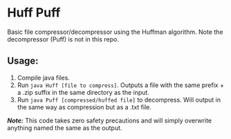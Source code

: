 # Huff Puff
Basic file compressor/decompressor using the Huffman algorithm. Note the decompressor (Puff) is not in this repo.

## Usage:

1. Compile java files.
2. Run `java Huff [file to compress]`. Outputs a file with the same prefix + a .zip suffix in the same directory as the input.
3. Run `java Puff [compressed/huffed file]` to decompress. Will output in the same way as compression but as a .txt file.

***Note:*** This code takes zero safety precautions and will simply overwrite anything named the same as the output.
